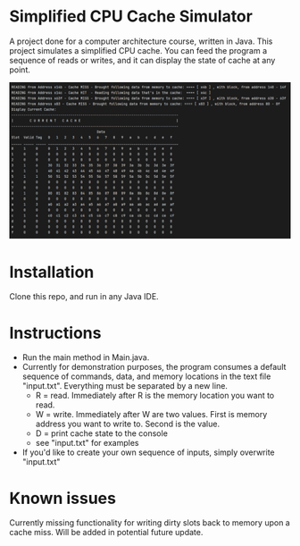# Simplified CPU Cache Simulator

A project done for a computer architecture course, written in Java. This project simulates a simplified CPU cache. You can feed the program a sequence of reads or writes, and it can display the state of cache at any point. 

![screenshot of example console output](https://github.com/iamjohnt/SimpleCpuCacheSim/blob/master/screenshot.PNG)

# Installation

Clone this repo, and run in any Java IDE. 

# Instructions

* Run the main method in Main.java. 
* Currently for demonstration purposes, the program consumes a default sequence of commands, data, and memory locations in the text file "input.txt". Everything must be separated by a new line. 
    * R = read. Immediately after R is the memory location you want to read. 
    * W = write. Immediately after W are two values. First is memory address you want to write to. Second is the value. 
    * D = print cache state to the console
    * see "input.txt" for examples
* If you'd like to create your own sequence of inputs, simply overwrite "input.txt"

# Known issues

Currently missing functionality for writing dirty slots back to memory upon a cache miss. Will be added in potential future update. 
